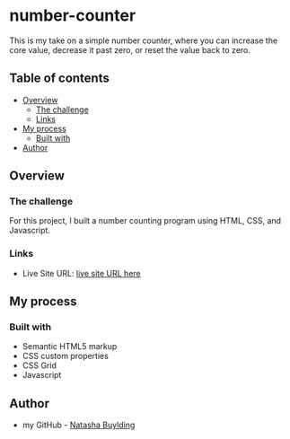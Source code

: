 # number-counter

This is my take on a simple number counter, where you can increase the core value, decrease it past zero, or reset the value back to zero.

## Table of contents

- [Overview](#overview)
  - [The challenge](#the-challenge)
  - [Links](#links)
- [My process](#my-process)
  - [Built with](#built-with)
- [Author](#author)

## Overview

### The challenge

For this project, I built a number counting program using HTML, CSS, and Javascript. 

### Links

- Live Site URL: [live site URL here](https://nbuylding.github.io/number-counter/)

## My process

### Built with

- Semantic HTML5 markup
- CSS custom properties
- CSS Grid
- Javascript

## Author

- my GitHub - [Natasha Buylding](https://github.com/nbuylding)
